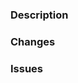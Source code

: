 ### Description

<!--
A short an simple description of what this PR aims to accomplish
-->

### Changes

<!--
A list of changes within this PR
  * change component A
  * update dependency B
  * fix function C
  * remove deprecated function D
-->

### Issues

<!--
A List of Issues this PR aims to fix or is related to.
-->
